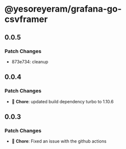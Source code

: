 # @yesoreyeram/grafana-go-csvframer

## 0.0.5

### Patch Changes

- 873e734: cleanup

## 0.0.4

### Patch Changes

- 🐛 **Chore**: updated build dependency turbo to 1.10.6

## 0.0.3

### Patch Changes

- 🐛 **Chore**: Fixed an issue with the github actions
